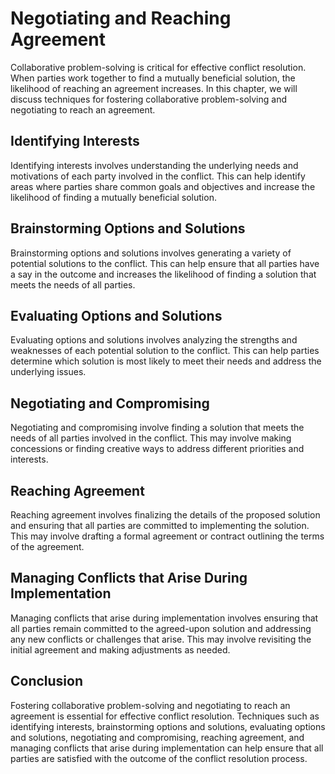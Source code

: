 # Negotiating and Reaching Agreement

Collaborative problem-solving is critical for effective conflict resolution. When parties work together to find a mutually beneficial solution, the likelihood of reaching an agreement increases. In this chapter, we will discuss techniques for fostering collaborative problem-solving and negotiating to reach an agreement.

Identifying Interests
---------------------

Identifying interests involves understanding the underlying needs and motivations of each party involved in the conflict. This can help identify areas where parties share common goals and objectives and increase the likelihood of finding a mutually beneficial solution.

Brainstorming Options and Solutions
-----------------------------------

Brainstorming options and solutions involves generating a variety of potential solutions to the conflict. This can help ensure that all parties have a say in the outcome and increases the likelihood of finding a solution that meets the needs of all parties.

Evaluating Options and Solutions
--------------------------------

Evaluating options and solutions involves analyzing the strengths and weaknesses of each potential solution to the conflict. This can help parties determine which solution is most likely to meet their needs and address the underlying issues.

Negotiating and Compromising
----------------------------

Negotiating and compromising involve finding a solution that meets the needs of all parties involved in the conflict. This may involve making concessions or finding creative ways to address different priorities and interests.

Reaching Agreement
------------------

Reaching agreement involves finalizing the details of the proposed solution and ensuring that all parties are committed to implementing the solution. This may involve drafting a formal agreement or contract outlining the terms of the agreement.

Managing Conflicts that Arise During Implementation
---------------------------------------------------

Managing conflicts that arise during implementation involves ensuring that all parties remain committed to the agreed-upon solution and addressing any new conflicts or challenges that arise. This may involve revisiting the initial agreement and making adjustments as needed.

Conclusion
----------

Fostering collaborative problem-solving and negotiating to reach an agreement is essential for effective conflict resolution. Techniques such as identifying interests, brainstorming options and solutions, evaluating options and solutions, negotiating and compromising, reaching agreement, and managing conflicts that arise during implementation can help ensure that all parties are satisfied with the outcome of the conflict resolution process.

